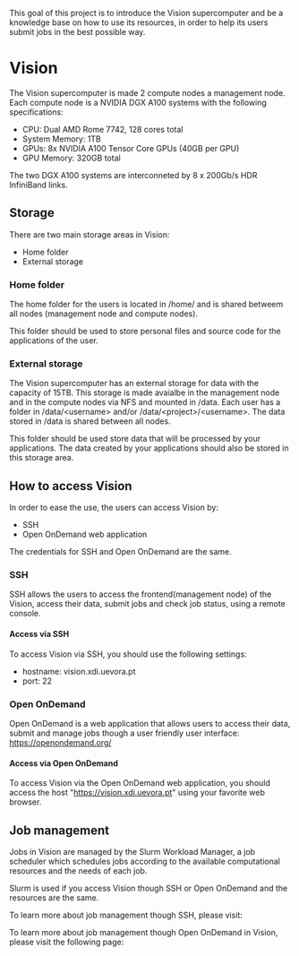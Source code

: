 This goal of this project is to introduce the Vision supercomputer and be a knowledge base on how to use its resources, in order to help its users submit jobs in the best possible way.

# Vision

The Vision supercomputer is made 2 compute nodes a management node. Each compute node is a NVIDIA DGX A100 systems with the following specifications:

 - CPU: Dual AMD Rome 7742,
128 cores total
 - System Memory: 1TB
 - GPUs: 8x NVIDIA A100 Tensor
Core GPUs (40GB per GPU)
 - GPU Memory: 320GB total

The two DGX A100 systems are interconneted by 8 x 200Gb/s HDR InfiniBand links.

## Storage
There are two main storage areas in Vision:
 - Home folder
 - External storage

### Home folder
The home folder for the users is located in /home/<username> and is shared betweem all nodes (management node and compute nodes).

This folder should be used to store personal files and source code for the applications of the user.

### External storage
The Vision supercomputer has an external storage for data with the capacity of 15TB. This storage is made avaialbe in the management node and in the compute nodes via NFS and mounted in /data. Each user has a folder in /data/\<username> and/or /data/\<project>/\<username>. The data stored in /data is shared between all nodes.

This folder should be used store data that will be processed by your applications. The data created by your applications should also be stored in this storage area.

## How to access Vision
In order to ease the use, the users can access Vision by:

 - SSH
 - Open OnDemand web application

 The credentials for SSH and Open OnDemand are the same.

### SSH

SSH allows the users to access the frontend(management node) of the Vision, access their data, submit jobs and check job status, using a remote console.

 #### Access via SSH
 To access Vision via SSH, you should use the following settings:

  - hostname: vision.xdi.uevora.pt
  - port: 22

### Open OnDemand

Open OnDemand is a web application that allows users to access their data, submit and manage jobs though a user friendly user interface: https://openondemand.org/

#### Access via Open OnDemand

To access Vision via the Open OnDemand web application, you should access the host "https://vision.xdi.uevora.pt" using your favorite web browser.

## Job management

Jobs in Vision are managed by the Slurm Workload Manager, a job scheduler which schedules
jobs according to the available computational resources and the needs of each job.

Slurm is used if you access Vision though SSH or Open OnDemand and the resources are the same.

To learn more about job management though SSH, please visit:

To learn more about job management though Open OnDemand in Vision, please visit the following page:
